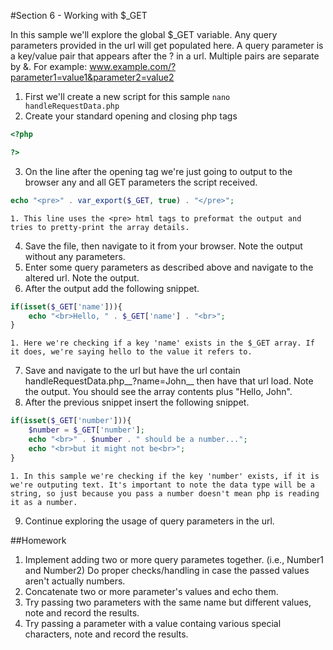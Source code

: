 #Section 6 - Working with $_GET

In this sample we'll explore the global $_GET variable.
Any query parameters provided in the url will get populated here.
A query parameter is a key/value pair that appears after the ? in a url.
Multiple pairs are separate by &.
For example: www.example.com/?parameter1=value1&parameter2=value2

1. First we'll create a new script for this sample
```nano handleRequestData.php```
2. Create your standard opening and closing php tags
```php
<?php

?>
```
3. On the line after the opening tag we're just going to output to the browser any and all GET parameters the script received.
```php
echo "<pre>" . var_export($_GET, true) . "</pre>";
```
	1. This line uses the <pre> html tags to preformat the output and tries to pretty-print the array details.
4. Save the file, then navigate to it from your browser. Note the output without any parameters.
5. Enter some query parameters as described above and navigate to the altered url. Note the output.
6. After the output add the following snippet.
```php
if(isset($_GET['name'])){
	echo "<br>Hello, " . $_GET['name'] . "<br>";
}
```  
	1. Here we're checking if a key 'name' exists in the $_GET array. If it does, we're saying hello to the value it refers to.
7. Save and navigate to the url but have the url contain handleRequestData.php__?name=John__ then have that url load. Note the output. You should see the array contents plus "Hello, John".
8. After the previous snippet insert the following snippet.
```php
if(isset($_GET['number'])){
	$number = $_GET['number'];
	echo "<br>" . $number . " should be a number...";
	echo "<br>but it might not be<br>";
}
```
	1. In this sample we're checking if the key 'number' exists, if it is we're outputing text. It's important to note the data type will be a string, so just because you pass a number doesn't mean php is reading it as a number.
9. Continue exploring the usage of query parameters in the url.

##Homework
1. Implement adding two or more query parametes together. (i.e., Number1 and Number2) Do proper checks/handling in case the passed values aren't actually numbers.
2. Concatenate two or more parameter's values and echo them.
3. Try passing two parameters with the same name but different values, note and record the results.
4. Try passing a parameter with a value containg various special characters, note and record the results.
